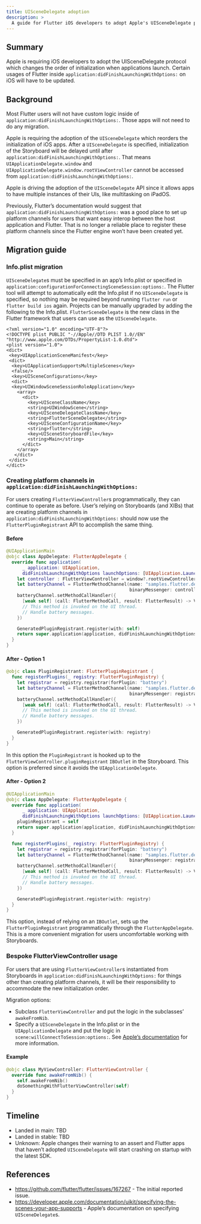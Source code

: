 ```yaml
---
title: UISceneDelegate adoption
description: >
  A guide for Flutter iOS developers to adopt Apple's UISceneDelegate protocol.
---
```


## Summary

Apple is requiring iOS developers to adopt the UISceneDelegate protocol which
changes the order of initialization when applications launch. Certain usages of
Flutter inside `application:didFinishLaunchingWithOptions:` on iOS will have to
be updated.

## Background

Most Flutter users will not have custom logic inside of
`application:didFinishLaunchingWithOptions:`. Those apps will not need to do
any migration.

Apple is requiring the adoption of the `UISceneDelegate` which reorders the
initialization of iOS apps. After a `UISceneDelegate` is specified,
initialization of the Storyboard will be delayed until after
`application:didFinishLaunchingWithOptions:`. That means
`UIApplicationDelegate.window` and
`UIApplicationDelegate.window.rootViewController` cannot be accessed from
`application:didFinishLaunchingWithOptions:`.

Apple is driving the adoption of the `UISceneDelegate` API since it allows apps to have multiple instances of their UIs, like multitasking on iPadOS.

Previously, Flutter’s documentation would suggest that
`application:didFinishLaunchingWithOptions:` was a good place to set up platform
channels for users that want easy interop between the host application and
Flutter. That is no longer a reliable place to register these platform channels
since the Flutter engine won’t have been created yet.

## Migration guide

### Info.plist migration

`UISceneDelegate`s must be specified in an app’s Info.plist or specified in `application:configurationForConnectingSceneSession:options:`. The Flutter tool will attempt to automatically edit the Info.plist if no `UISceneDelegate` is specified, so nothing may be required beyond running `flutter run` or `flutter build ios` again. Projects can be manually upgraded by adding the following to the Info.plist. `FlutterSceneDelegate` is the new class in the Flutter framework that users can use as the `UISceneDelegate`.

```plist
<?xml version="1.0" encoding="UTF-8"?>
<!DOCTYPE plist PUBLIC "-//Apple//DTD PLIST 1.0//EN" "http://www.apple.com/DTDs/PropertyList-1.0.dtd">
<plist version="1.0">
<dict>
 <key>UIApplicationSceneManifest</key>
 <dict>
  <key>UIApplicationSupportsMultipleScenes</key>
  <false/>
  <key>UISceneConfigurations</key>
  <dict>
  <key>UIWindowSceneSessionRoleApplication</key>
    <array>
      <dict>
        <key>UISceneClassName</key>
        <string>UIWindowScene</string>
        <key>UISceneDelegateClassName</key>
        <string>FlutterSceneDelegate</string>
        <key>UISceneConfigurationName</key>
        <string>flutter</string>
        <key>UISceneStoryboardFile</key>
        <string>Main</string>
      </dict>
    </array>
   </dict>
 </dict>
</dict>
```

### Creating platform channels in `application:didFinishLaunchingWithOptions:`

For users creating `FlutterViewController`s programmatically, they can continue
to operate as before. User’s relying on Storyboards (and XIBs) that are creating
platform channels in `application:didFinishLaunchingWithOptions:` should now use
the `FlutterPluginRegistrant` API to accomplish the same thing.

#### Before

```swift
@UIApplicationMain
@objc class AppDelegate: FlutterAppDelegate {
  override func application(
      _ application: UIApplication,
      didFinishLaunchingWithOptions launchOptions: [UIApplication.LaunchOptionsKey: Any]?) -> Bool {
    let controller : FlutterViewController = window?.rootViewController as! FlutterViewController
    let batteryChannel = FlutterMethodChannel(name: "samples.flutter.dev/battery",
                                              binaryMessenger: controller.binaryMessenger)
    batteryChannel.setMethodCallHandler({
      [weak self] (call: FlutterMethodCall, result: FlutterResult) -> Void in
      // This method is invoked on the UI thread.
      // Handle battery messages.
    })

    GeneratedPluginRegistrant.register(with: self)
    return super.application(application, didFinishLaunchingWithOptions: launchOptions)
  }
}
```

#### After - Option 1

```swift
@objc class PluginRegistrant: FlutterPluginRegistrant {
  func registerPlugins(_ registry: FlutterPluginRegistry) {
    let registrar = registry.registrar(forPlugin: "battery")
    let batteryChannel = FlutterMethodChannel(name: "samples.flutter.dev/battery",
                                              binaryMessenger: registrar.messenger)
    batteryChannel.setMethodCallHandler({
      [weak self] (call: FlutterMethodCall, result: FlutterResult) -> Void in
      // This method is invoked on the UI thread.
      // Handle battery messages.
    })

    GeneratedPluginRegistrant.register(with: registry)
  }
}
```

In this option the `PluginRegistrant` is hooked up to the
`FlutterViewController.pluginRegistrant` `IBOutlet` in the Storyboard. This option
is preferred since it avoids the `UIApplicationDelegate`.

#### After - Option 2

```swift
@UIApplicationMain
@objc class AppDelegate: FlutterAppDelegate {
  override func application(
      _ application: UIApplication,
      didFinishLaunchingWithOptions launchOptions: [UIApplication.LaunchOptionsKey: Any]?) -> Bool {
    pluginRegistrant = self
    return super.application(application, didFinishLaunchingWithOptions: launchOptions)
  }

  func registerPlugins(_ registry: FlutterPluginRegistry) {
    let registrar = registry.registrar(forPlugin: "battery")
    let batteryChannel = FlutterMethodChannel(name: "samples.flutter.dev/battery",
                                              binaryMessenger: registrar.messenger)
    batteryChannel.setMethodCallHandler({
      [weak self] (call: FlutterMethodCall, result: FlutterResult) -> Void in
      // This method is invoked on the UI thread.
      // Handle battery messages.
    })

    GeneratedPluginRegistrant.register(with: registry)
  }
}
```

This option, instead of relying on an `IBOutlet`, sets up the
`FlutterPluginRegistrant` programmatically through the `FlutterAppDelegate`.
This is a more convenient migration for users uncomfortable working with
Storyboards.

### Bespoke FlutterViewController usage

For users that are using `FlutterViewController`s instantiated from Storyboards in `application:didFinishLaunchingWithOptions:` for things other than creating platform channels, it will be their responsibility to accommodate the new initialization order.

Migration options:

- Subclass `FlutterViewController` and put the logic in the subclasses’ `awakeFromNib`.
- Specify a `UISceneDelegate` in the Info.plist or in the `UIApplicationDelegate` and put the logic in `scene:willConnectToSession:options:`.  See [Apple’s documentation](https://developer.apple.com/documentation/uikit/specifying-the-scenes-your-app-supports) for more information.

#### Example

```swift
@objc class MyViewController: FlutterViewController {
  override func awakeFromNib() {
    self.awakeFromNib()
    doSomethingWithFlutterViewController(self)
  }
}
```

## Timeline

- Landed in main: TBD
- Landed in stable: TBD
- Unknown: Apple changes their warning to an assert and Flutter apps that
  haven’t adopted `UISceneDelegate` will start crashing on startup with the
  latest SDK.

## References

- https://github.com/flutter/flutter/issues/167267 - The initial reported issue.
- https://developer.apple.com/documentation/uikit/specifying-the-scenes-your-app-supports - Apple’s documentation on specifying `UISceneDelegate`s.

